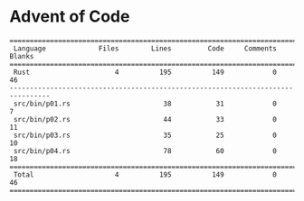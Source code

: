 # Advent of Code

    ================================================================================
     Language             Files        Lines         Code     Comments       Blanks
    ================================================================================
     Rust                     4          195          149            0           46
    --------------------------------------------------------------------------------
     src/bin/p01.rs                       38           31            0            7
     src/bin/p02.rs                       44           33            0           11
     src/bin/p03.rs                       35           25            0           10
     src/bin/p04.rs                       78           60            0           18
    ================================================================================
     Total                    4          195          149            0           46
    ================================================================================
